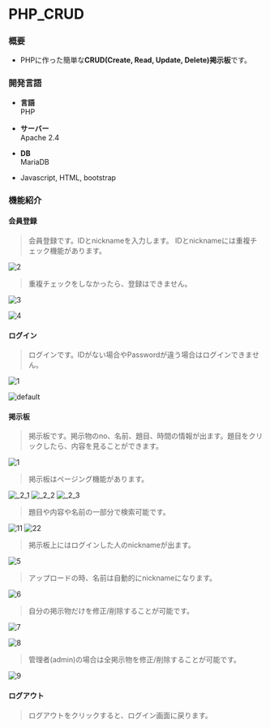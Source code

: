 # PHP_CRUD

### 概要
* PHPに作った簡単な**CRUD(Create, Read, Update, Delete)掲示板**です。

### 開発言語
* **言語** <br>
PHP

* **サーバー**<br>
Apache 2.4

* **DB** <br>
MariaDB

* Javascript, HTML, bootstrap

### 機能紹介
#### 会員登録
> 会員登録です。IDとnicknameを入力します。
> IDとnicknameには重複チェック機能があります。

![2](https://user-images.githubusercontent.com/43987455/48406965-1e499d00-e779-11e8-893b-a14ff2af710d.JPG)

> 重複チェックをしなかったら、登録はできません。

![3](https://user-images.githubusercontent.com/43987455/48407616-98c6ec80-e77a-11e8-9332-7075655e1202.JPG)

![4](https://user-images.githubusercontent.com/43987455/48407623-9c5a7380-e77a-11e8-98d4-501cd15785ef.JPG)

#### ログイン
> ログインです。IDがない場合やPasswordが違う場合はログインできません。

![1](https://user-images.githubusercontent.com/43987455/48407976-797c8f00-e77b-11e8-818c-ec546fe59fea.JPG)

![default](https://user-images.githubusercontent.com/43987455/48410033-d595e200-e780-11e8-9647-bf6ef4a834f7.JPG)

#### 掲示板
> 掲示板です。掲示物のno、名前、題目、時間の情報が出ます。題目をクリックしたら、内容を見ることができます。

![1](https://user-images.githubusercontent.com/43987455/48695404-69086080-ec22-11e8-960e-dac2a7138a14.JPG)

> 掲示板はページング機能があります。

![_2_1](https://user-images.githubusercontent.com/43987455/48695517-b2f14680-ec22-11e8-8c98-e468d1be2cbd.jpg)
![_2_2](https://user-images.githubusercontent.com/43987455/48695518-b2f14680-ec22-11e8-9ddb-a967f49396aa.jpg)
![_2_3](https://user-images.githubusercontent.com/43987455/48695515-b258b000-ec22-11e8-9a81-1cae74cc08ed.jpg)

> 題目や内容や名前の一部分で検索可能です。

![11](https://user-images.githubusercontent.com/43987455/48695646-fe0b5980-ec22-11e8-8d50-5523c101e052.jpg)
![22](https://user-images.githubusercontent.com/43987455/48695827-8984ea80-ec23-11e8-8dc8-1afc21a92267.JPG)

> 掲示板上にはログインした人のnicknameが出ます。

![5](https://user-images.githubusercontent.com/43987455/48408272-4b4b7f00-e77c-11e8-8c47-a104f195b5d4.JPG)

> アップロードの時、名前は自動的にnicknameになります。

![6](https://user-images.githubusercontent.com/43987455/48408398-94033800-e77c-11e8-8263-8879fb9407c5.JPG)

> 自分の掲示物だけを修正/削除することが可能です。

![7](https://user-images.githubusercontent.com/43987455/48409096-52738c80-e77e-11e8-92ae-4e76a8da265b.JPG)

![8](https://user-images.githubusercontent.com/43987455/48409097-52738c80-e77e-11e8-83a7-55b5ce2355b6.JPG)

> 管理者(admin)の場合は全掲示物を修正/削除することが可能です。

![9](https://user-images.githubusercontent.com/43987455/48409293-c3b33f80-e77e-11e8-8e1e-5b0a2baa39a5.JPG)

#### ログアウト
> ログアウトをクリックすると、ログイン画面に戻ります。

